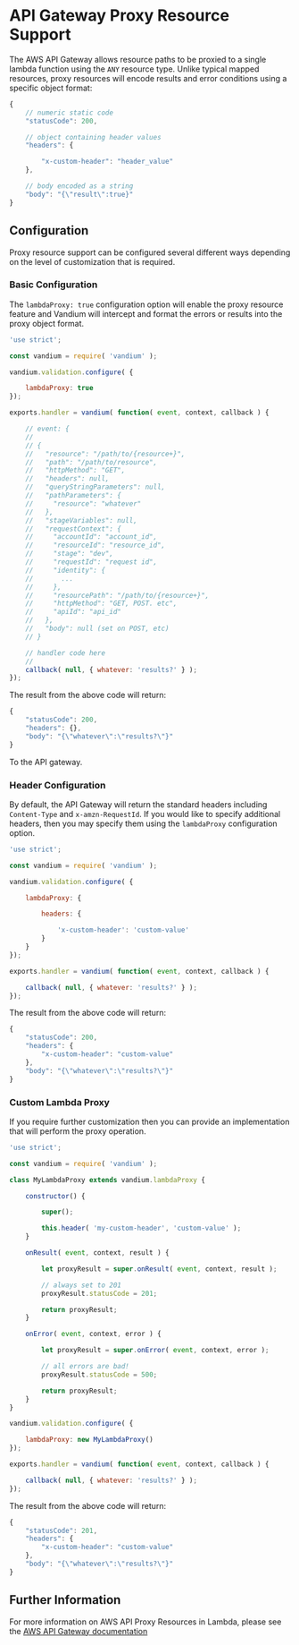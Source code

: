 # API Gateway Proxy Resource Support

The AWS API Gateway allows resource paths to be proxied to a single lambda function using the `ANY` resource type. Unlike typical mapped resources,
proxy resources will encode results and error conditions using a specific object format:

```js
{
    // numeric static code
    "statusCode": 200,

    // object containing header values
    "headers": {

        "x-custom-header": "header_value"
    },

    // body encoded as a string
    "body": "{\"result\":true}"
}
```

## Configuration

Proxy resource support can be configured several different ways depending on the level of customization that is required.

### Basic Configuration

The `lambdaProxy: true` configuration option will enable the proxy resource feature and Vandium will intercept and format the errors or results into the proxy object format.

```js
'use strict';

const vandium = require( 'vandium' );

vandium.validation.configure( {

    lambdaProxy: true
});

exports.handler = vandium( function( event, context, callback ) {

    // event: {
    //
    // {
    //   "resource": "/path/to/{resource+}",
    //   "path": "/path/to/resource",
    //   "httpMethod": "GET",
    //   "headers": null,
    //   "queryStringParameters": null,
    //   "pathParameters": {
    //     "resource": "whatever"
    //   },
    //   "stageVariables": null,
    //   "requestContext": {
    //     "accountId": "account_id",
    //     "resourceId": "resource_id",
    //     "stage": "dev",
    //     "requestId": "request id",
    //     "identity": {
    //       ...
    //     },
    //     "resourcePath": "/path/to/{resource+}",
    //     "httpMethod": "GET, POST. etc",
    //     "apiId": "api_id"
    //   },
    //   "body": null (set on POST, etc)
    // }

    // handler code here
    //
    callback( null, { whatever: 'results?' } );
});
```

The result from the above code will return:

```js
{
    "statusCode": 200,
    "headers": {},
    "body": "{\"whatever\":\"results?\"}"
}
```

To the API gateway.

### Header Configuration

By default, the API Gateway will return the standard headers including `Content-Type` and `x-amzn-RequestId`. If you would like to specify additional headers, then you may specify them using the `lambdaProxy` configuration option.

```js
'use strict';

const vandium = require( 'vandium' );

vandium.validation.configure( {

    lambdaProxy: {

        headers: {

            'x-custom-header': 'custom-value'
        }
    }
});

exports.handler = vandium( function( event, context, callback ) {

    callback( null, { whatever: 'results?' } );
});
```

The result from the above code will return:

```js
{
    "statusCode": 200,
    "headers": {
        "x-custom-header": "custom-value"
    },
    "body": "{\"whatever\":\"results?\"}"
}
```

### Custom Lambda Proxy

If you require further customization then you can provide an implementation that will perform the proxy operation.

```js
'use strict';

const vandium = require( 'vandium' );

class MyLambdaProxy extends vandium.lambdaProxy {

    constructor() {

        super();

        this.header( 'my-custom-header', 'custom-value' );
    }

    onResult( event, context, result ) {

        let proxyResult = super.onResult( event, context, result );

        // always set to 201
        proxyResult.statusCode = 201;

        return proxyResult;
    }

    onError( event, context, error ) {

        let proxyResult = super.onError( event, context, error );

        // all errors are bad!
        proxyResult.statusCode = 500;

        return proxyResult;
    }
}

vandium.validation.configure( {

    lambdaProxy: new MyLambdaProxy()
});

exports.handler = vandium( function( event, context, callback ) {

    callback( null, { whatever: 'results?' } );
});
```

The result from the above code will return:

```js
{
    "statusCode": 201,
    "headers": {
        "x-custom-header": "custom-value"
    },
    "body": "{\"whatever\":\"results?\"}"
}
```

## Further Information

For more information on AWS API Proxy Resources in Lambda, please see the [AWS API Gateway documentation](http://docs.aws.amazon.com/apigateway/latest/developerguide/api-gateway-create-api-as-simple-proxy-for-lambda.html)

